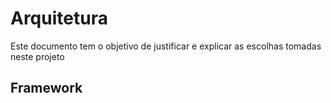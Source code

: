 # Arquitetura 
Este documento tem o objetivo de justificar e explicar as escolhas tomadas neste projeto

## Framework
